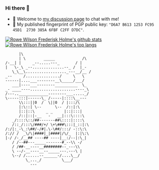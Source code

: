 ### Hi there 👋

- 💬 Welcome to [my discussion page](https://github.com/Frederisk/Frederisk/discussions) to chat with me!
- 🔏 My published fingerprint of PGP public key: `"D6A7 B613 1253 FC95 45D1  2730 385A 6FBF C2FF D7DC"`.

[![Rowe Wilson Frederisk Holme's github stats](https://github-readme-stats.vercel.app/api?username=Frederisk&count_private=true&rank_icon=percentile&theme=tokyonight&show_icons=true&bg_color=00000000)](https://github.com/anuraghazra/github-readme-stats) [![Rowe Wilson Frederisk Holme's top langs](https://github-readme-stats.vercel.app/api/top-langs/?username=Frederisk&theme=tokyonight&count_private=true&show_icons=true&layout=compact&bg_color=00000000&langs_count=8)](https://github.com/anuraghazra/github-readme-stats)

```plain
      |\
      | \        _____            /\
/-__| |     _--.....---_       / |
|   \-_\ _--..............--_ /  |_-
   \_\__\.................._---__/__ /
_--     /.............../     \   \
------|....___--------__\_____/___/
   ___|----___--------__________  \_
_- ____----....................----_\
/---.._____________--------___....._/
\-----:::|------\_ /-----|::::\__---
      \\:::||0  /  \||0  / |:::/\
      |:\::| \--      \--  /::|:\
      |::|::\     _ _     |::|:::|
      /::|::|-__   -   __|:::\::::\
   _/::::\::/##-------##\::::|::::\
   /::_/:::\/###/+/ \+\###\:::|_::|:\
/:/|:_-\_:\##/-/#|.\-\##/:::/ -::\:\
/:// /  _\/\|####|_|####|/\/_  |:|\:\
|-/ /-_/__## ----## ----|__:/--|:\_|
   / /--##---_____-------#_--\\ -/
   / /##-__----__########--_---\\
   \ --/-__----__--_____---.---\ |
   \--/ /......--______-/....\__/
         \_..._/         \___/
           ---
```

<!--
**Frederisk/Frederisk** is a ✨ _special_ ✨ repository because its `README.md` (this file) appears on your GitHub profile.

Here are some ideas to get you started:
- 🔓🔒🔐🔑🗝
- 🔭 I’m currently working on ...
- 🌱 I’m currently learning ...
- 👯 I’m looking to collaborate on ...
- 🤔 I’m looking for help with ...
- 💬 Ask me about ...
- 📫 How to reach me: ...
- 😄 Pronouns: ...
- ⚡ Fun fact: ...
-->
